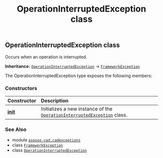 ﻿---
title: OperationInterruptedException class
second_title: Aspose.CAD for Python via .NET API References
description: 
type: docs
weight: 90
url: /python-net/aspose.cad.cadexceptions/operationinterruptedexception/
is_root: false
---

## OperationInterruptedException class

Occurs when an operation is interrupted.



**Inheritance:** [`OperationInterruptedException`](/cad/python-net/aspose.cad.cadexceptions/operationinterruptedexception) → 
[`FrameworkException`](/cad/python-net/aspose.cad.cadexceptions/frameworkexception)



The OperationInterruptedException type exposes the following members:

### Constructors
| Constructor | Description |
| :- | :- |
| [__init__](/cad/python-net/aspose.cad.cadexceptions/operationinterruptedexception/__init__/#str) | Initializes a new instance of the [`OperationInterruptedException`](/cad/python-net/aspose.cad.cadexceptions/operationinterruptedexception) class. |



### See Also
* module [`aspose.cad.cadexceptions`](..)
* class [`FrameworkException`](/cad/python-net/aspose.cad.cadexceptions/frameworkexception)
* class [`OperationInterruptedException`](/cad/python-net/aspose.cad.cadexceptions/operationinterruptedexception)
